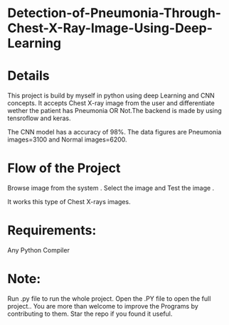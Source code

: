 # Detection-of-Pneumonia-Through-Chest-X-Ray-Image-Using-Deep-Learning
# Details
This project is build by myself in python using deep Learning and CNN concepts. It accepts Chest X-ray image from the user and differentiate wether the patient has Pneumonia OR Not.The backend is made by using tensroflow and keras.

The CNN model has a accuracy of 98%. The data figures are Pneumonia images=3100 and Normal images=6200.

# Flow of the Project
Browse image from the system . Select the image and Test the image .

It works this type of Chest X-rays images.


# Requirements:
Any Python Compiler

# Note:
Run .py file to run the whole project. Open the .PY file to open the full project.. You are more than welcome to improve the Programs by contributing to them. Star the repo if you found it useful.

